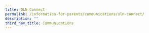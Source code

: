 ```yaml
---
title: OLN Connect
permalink: /information-for-parents/communications/oln-connect/
description: ""
third_nav_title: Communications
---
```

